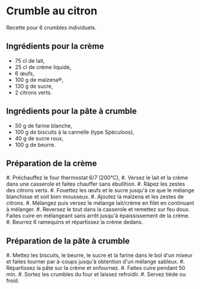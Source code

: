 # Crumble au citron

Recette pour 6 crumbles individuels.

## Ingrédients pour la crème

- 75 cl de lait,
- 25 cl de crème liquide,
- 6 œufs,
- 100 g de maïzena®,
- 130 g de sucre,
- 2 citrons verts.

## Ingrédients pour la pâte à crumble

- 50 g de farine blanche,
- 100 g de biscuits à la cannelle (type Spéculoos),
- 40 g de sucre roux,
- 100 g de beurre.

## Préparation de la crème

#. Préchauffez le four thermostat 6/7 (200°C),
#. Versez le lait et la crème dans une casserole et faites chauffer sans ébullition.
#. Râpez les zestes des citrons verts.
#. Fouettez les œufs et le sucre jusqu'à ce que le mélange blanchisse et soit bien mousseux.
#. Ajoutez la maïzena et les zestes de citrons.
#. Mélangez puis versez le mélange lait/crème en filet en continuant à mélanger.
#. Reversez le tout dans la casserole et remettez sur feu doux. Faites cuire en mélangeant sans arrêt jusqu'à épaississement de la crème.
#. Beurrez 6 ramequins et répartissez la crème dedans.

## Préparation de la pâte à crumble

#. Mettez les biscuits, le beurre, le sucre et la farine dans le bol d'un mixeur et faites tourner par à-coups jusqu'à obtention d'un mélange sableux.
#. Répartissez la pâte sur la crème et enfournez.
#. Faites cuire pendant 50 min.
#. Sortez les crumbles du four et laissez refroidir.
#. Servez tiède ou froid.
